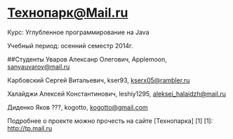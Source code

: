 Технопарк@Mail.ru
============
Курс: Углубленное программирование на Java

Учебный период: осенний семестр 2014г.

##Студенты
Уваров Алексанр Олегович, Applemoon, sanyauvarov@mail.ru

Карбовский Сергей Витальевич, kser93, kserx05@rambler.ru

Халайджи Алексей Константинович, leshiy1295, aleksei_halaidzh@mail.ru

Диденко Яков ???, kogotto, kogotto@gmail.com

Подробнее о проекте можно прочесть на сайте [Технопарка] [1]
[1]: http://tp.mail.ru
